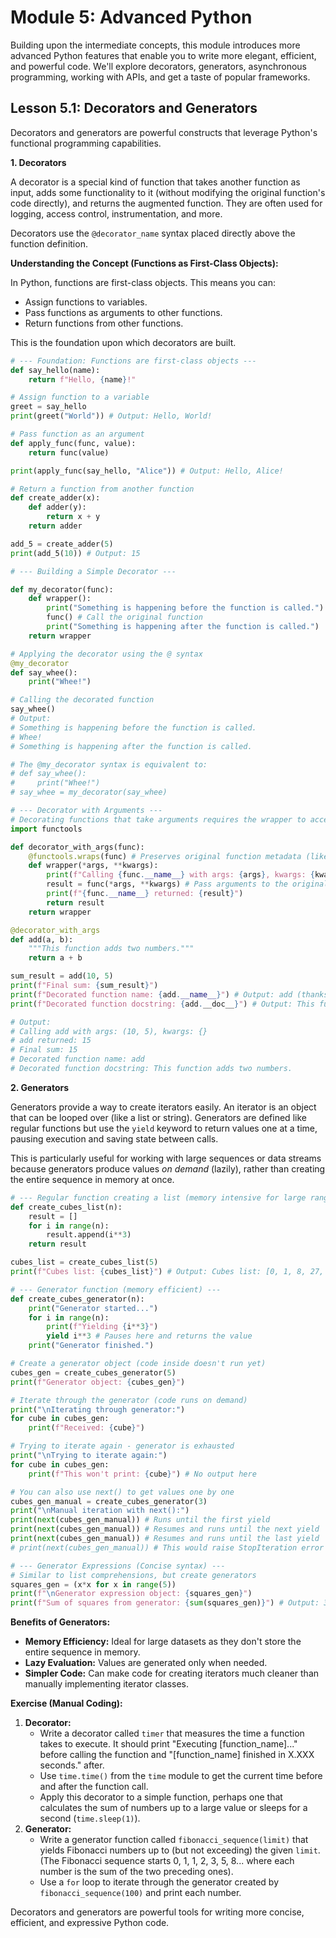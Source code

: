 # Module 5: Advanced Python

Building upon the intermediate concepts, this module introduces more advanced Python features that enable you to write more elegant, efficient, and powerful code. We'll explore decorators, generators, asynchronous programming, working with APIs, and get a taste of popular frameworks.

## Lesson 5.1: Decorators and Generators

Decorators and generators are powerful constructs that leverage Python's functional programming capabilities.

**1. Decorators**

A decorator is a special kind of function that takes another function as input, adds some functionality to it (without modifying the original function's code directly), and returns the augmented function. They are often used for logging, access control, instrumentation, and more.

Decorators use the `@decorator_name` syntax placed directly above the function definition.

**Understanding the Concept (Functions as First-Class Objects):**

In Python, functions are first-class objects. This means you can:
*   Assign functions to variables.
*   Pass functions as arguments to other functions.
*   Return functions from other functions.

This is the foundation upon which decorators are built.

```python
# --- Foundation: Functions are first-class objects ---
def say_hello(name):
    return f"Hello, {name}!"

# Assign function to a variable
greet = say_hello
print(greet("World")) # Output: Hello, World!

# Pass function as an argument
def apply_func(func, value):
    return func(value)

print(apply_func(say_hello, "Alice")) # Output: Hello, Alice!

# Return a function from another function
def create_adder(x):
    def adder(y):
        return x + y
    return adder

add_5 = create_adder(5)
print(add_5(10)) # Output: 15

# --- Building a Simple Decorator ---

def my_decorator(func):
    def wrapper():
        print("Something is happening before the function is called.")
        func() # Call the original function
        print("Something is happening after the function is called.")
    return wrapper

# Applying the decorator using the @ syntax
@my_decorator
def say_whee():
    print("Whee!")

# Calling the decorated function
say_whee()
# Output:
# Something is happening before the function is called.
# Whee!
# Something is happening after the function is called.

# The @my_decorator syntax is equivalent to:
# def say_whee():
#     print("Whee!")
# say_whee = my_decorator(say_whee)

# --- Decorator with Arguments --- 
# Decorating functions that take arguments requires the wrapper to accept them
import functools

def decorator_with_args(func):
    @functools.wraps(func) # Preserves original function metadata (like name, docstring)
    def wrapper(*args, **kwargs):
        print(f"Calling {func.__name__} with args: {args}, kwargs: {kwargs}")
        result = func(*args, **kwargs) # Pass arguments to the original function
        print(f"{func.__name__} returned: {result}")
        return result
    return wrapper

@decorator_with_args
def add(a, b):
    """This function adds two numbers."""
    return a + b

sum_result = add(10, 5)
print(f"Final sum: {sum_result}")
print(f"Decorated function name: {add.__name__}") # Output: add (thanks to functools.wraps)
print(f"Decorated function docstring: {add.__doc__}") # Output: This function adds two numbers.

# Output:
# Calling add with args: (10, 5), kwargs: {}
# add returned: 15
# Final sum: 15
# Decorated function name: add
# Decorated function docstring: This function adds two numbers.
```

**2. Generators**

Generators provide a way to create iterators easily. An iterator is an object that can be looped over (like a list or string). Generators are defined like regular functions but use the `yield` keyword to return values one at a time, pausing execution and saving state between calls.

This is particularly useful for working with large sequences or data streams because generators produce values *on demand* (lazily), rather than creating the entire sequence in memory at once.

```python
# --- Regular function creating a list (memory intensive for large ranges) ---
def create_cubes_list(n):
    result = []
    for i in range(n):
        result.append(i**3)
    return result

cubes_list = create_cubes_list(5)
print(f"Cubes list: {cubes_list}") # Output: Cubes list: [0, 1, 8, 27, 64]

# --- Generator function (memory efficient) ---
def create_cubes_generator(n):
    print("Generator started...")
    for i in range(n):
        print(f"Yielding {i**3}")
        yield i**3 # Pauses here and returns the value
    print("Generator finished.")

# Create a generator object (code inside doesn't run yet)
cubes_gen = create_cubes_generator(5)
print(f"Generator object: {cubes_gen}")

# Iterate through the generator (code runs on demand)
print("\nIterating through generator:")
for cube in cubes_gen:
    print(f"Received: {cube}")

# Trying to iterate again - generator is exhausted
print("\nTrying to iterate again:")
for cube in cubes_gen:
    print(f"This won't print: {cube}") # No output here

# You can also use next() to get values one by one
cubes_gen_manual = create_cubes_generator(3)
print("\nManual iteration with next():")
print(next(cubes_gen_manual)) # Runs until the first yield
print(next(cubes_gen_manual)) # Resumes and runs until the next yield
print(next(cubes_gen_manual)) # Resumes and runs until the last yield
# print(next(cubes_gen_manual)) # This would raise StopIteration error

# --- Generator Expressions (Concise syntax) ---
# Similar to list comprehensions, but create generators
squares_gen = (x*x for x in range(5))
print(f"\nGenerator expression object: {squares_gen}")
print(f"Sum of squares from generator: {sum(squares_gen)}") # Output: 30 (0+1+4+9+16)
```

**Benefits of Generators:**

*   **Memory Efficiency:** Ideal for large datasets as they don't store the entire sequence in memory.
*   **Lazy Evaluation:** Values are generated only when needed.
*   **Simpler Code:** Can make code for creating iterators much cleaner than manually implementing iterator classes.

**Exercise (Manual Coding):**

1.  **Decorator:**
    *   Write a decorator called `timer` that measures the time a function takes to execute. It should print "Executing [function_name]..." before calling the function and "[function_name] finished in X.XXX seconds." after.
    *   Use `time.time()` from the `time` module to get the current time before and after the function call.
    *   Apply this decorator to a simple function, perhaps one that calculates the sum of numbers up to a large value or sleeps for a second (`time.sleep(1)`).
2.  **Generator:**
    *   Write a generator function called `fibonacci_sequence(limit)` that yields Fibonacci numbers up to (but not exceeding) the given `limit`. (The Fibonacci sequence starts 0, 1, 1, 2, 3, 5, 8... where each number is the sum of the two preceding ones).
    *   Use a `for` loop to iterate through the generator created by `fibonacci_sequence(100)` and print each number.

Decorators and generators are powerful tools for writing more concise, efficient, and expressive Python code.
